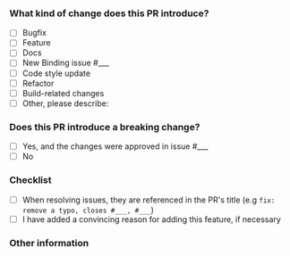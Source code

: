 <!--
Update "[ ]" to "[x]" to check a box

Please make sure to read the Pull Request Guidelines: https://github.com/rEl1cx/eslint-react/blob/main/.github/CONTRIBUTING.md#pull-request-guidelines
-->

### What kind of change does this PR introduce?

<!-- Check at least one. If you are introducing a new binding, you must reference an issue where this binding has been proposed, discussed and approved by the maintainers. -->

- [ ] Bugfix
- [ ] Feature
- [ ] Docs
- [ ] New Binding issue #___
- [ ] Code style update
- [ ] Refactor
- [ ] Build-related changes
- [ ] Other, please describe:

### Does this PR introduce a breaking change?

<!-- If yes, please describe the impact and migration path for existing applications in an attached issue. -->

- [ ] Yes, and the changes were approved in issue #___
- [ ] No

### Checklist

- [ ] When resolving issues, they are referenced in the PR's title (e.g `fix: remove a typo, closes #___, #___`)
- [ ] I have added a convincing reason for adding this feature, if necessary

### Other information
